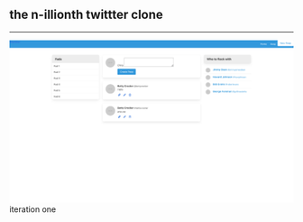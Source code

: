 ## the n-illionth twittter clone

---

![iteration_1](app/assets/images/warbler_part_1.png)
iteration one
